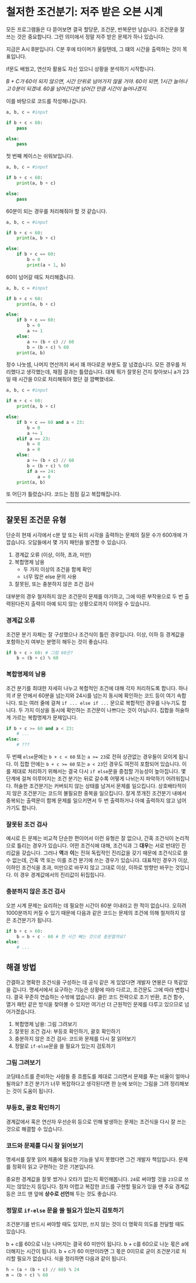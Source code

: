 # 철저한 조건분기: 저주 받은 오븐 시계

모든 프로그램들은 다 뜯어보면 결국 할당문, 조건문, 반복문만 남습니다. 조건문을 잘 쓰는 것은 중요합니다. 그런 의미에서 정말 저주 받은 문제가 하나 있습니다.

지금은 A시 B분입니다. C분 후에 타이머가 울릴텐데, 그 떄의 시간을 출력하는 것이 목표입니다.

if문도 배웠고, 연산자 활용도 자신 있으니 상황을 분석하기 시작합니다.

*B + C가 60이 되지 않으면, 시간 단위로 넘어가지 않을 거야. 60이 되면, 1시간 늘어나고 0분이 되겠네. 60을 넘어간다면 넘어간 만큼 시간이 늘어나겠지.*

이를 바탕으로 코드를 작성해나갑니다.

```py
a, b, c = #input 

if b + c < 60:
    pass

else:
    pass
```

첫 번째 케이스는 쉬워보입니다.

```py
a, b, c = #input 

if b + c < 60:
    print(a, b + c)

else:
    pass
```

60분이 되는 경우를 처리해줘야 할 것 같습니다.

```py
a, b, c = #input 

if b + c < 60:
    print(a, b + c)

else:
    if b + c == 60:
        b = 0
        print(a + 1, b)
```

60이 넘어갈 때도 처리해줍니다.

```py
a, b, c = #input 

if b + c < 60:
    print(a, b + c)

else:
    if b + c == 60:
        b = 0
        a += 1
    else:
        a += (b + c) // 60
        b = (b + c) % 60
    print(a, b)
```

정수 나눗셈, 나머지 연산까지 써서 꽤 까다로운 부분도 잘 넘겼습니다. 모든 경우를 처리했다고 생각했는데, 채점 결과는 틀렸습니다. 대체 뭐가 잘못된 건지 찾아보니 a가 23일 때 시간을 0으로 처리해줘야 했단 걸 깜빡했네요.

```py
a, b, c = #input 

if m + c < 60:
    print(a, b + c)

else:
    if b + c == 60 and a < 23:
        b = 0
        a += 1
    elif a == 23:
        b = 0
        a = 0
    else:
        a += (b + c) // 60
        b = (b + c) % 60
        if a == 24:
            a = 0
    print(a, b)
```

또 어딘가 틀렸습니다. 코드는 점점 길고 복잡해집니다.

---

## 잘못된 조건문 유형

단순히 현재 시각에서 c분 앞 또는 뒤의 시각을 출력하는 문제의 질문 수가 600개에 가깝습니다. 오답들에서 몇 가지 패턴을 발견할 수 있습니다.

1. 경계값 오류 (이상, 이하, 초과, 미만)
2. 복합명제 남용
    - 두 가지 이상의 조건을 함께 확인
    - 너무 많은 else 문의 사용
3. 잘못된, 또는 충분하지 않은 조건 검사

대부분의 경우 철저하지 않은 조건문이 문제를 야기하고, 그에 따른 부작용으로 두 번 출력된다든지 출력이 아예 되지 않는 상황으로까지 이어질 수 있습니다.

### 경계값 오류

조건문 분기 자체는 잘 구성했으나 조건식이 틀린 경우입니다. 이상, 이하 등 경계값을 포함하는지 여부는 분명히 해두는 것이 좋습니다. 

```py
if b + c > 60: # 그럼 60은?
    b = (b + c) % 60
```

### 복합명제의 남용

조건 분기를 최대한 자세히 나누고 복합적인 조건에 대해 각자 처리하도록 합니다. 하나의 if 문 안에서 60분을 넘는지와 24시를 넘는지 동시에 확인하는 코드 등이 여기 속합니다. 또는 여러 줄에 걸쳐 `if ... else if ...` 문으로 복합적인 경우를 나누기도 합니다. 두 가지 이상을 동시에 확인하는 조건문이 나쁘다는 것이 아닙니다. 집합을 허술하게 가르는 복합명제가 문제입니다.

```py
if b + c >= 60 and a < 23:
    # ...
else:
    # ???
```

두 번째 `else`문에는 `b + c < 60` 또는 `a >= 23`로 전혀 상관없는 경우들이 모이게 됩니다. 이 집합 안에는 `b + c >= 60` 또는 `a < 23`인 경우도 여전히 포함되어 있습니다. 이를 제대로 처리하기 위해서는 결국 다시 `if else`문을 중첩할 가능성이 높아집니다. 몇 단계에 걸쳐 이루어지는 조건 분기는 뒤로 갈수록 어떻게 나뉘는지 파악하기 어려워집니다. 허술한 조건분기는 커버되지 않는 상태를 남겨서 문제를 일으킵니다. 상호배타적이지 않은 조건분기는 코드의 불필요한 중복을 일으킵니다. 잘게 쪼개진 조건분기 내에서 중복되는 출력문이 함께 문제를 일으키면서 두 번 출력하거나 아예 출력하지 않고 넘어가기도 합니다.

### 잘못된 조건 검사

예시로 든 문제는 비교적 단순한 편이어서 이런 유형은 잘 없으나, 간혹 조건식이 논리적으로 틀리는 경우가 있습니다. 어떤 조건식에 대해, 조건식과 그 **대우**는 서로 반대인 진리값을 갖습니다. 그러나 **역**과 **이**는 전혀 독립적인 진리값을 갖기 때문에 조건식으로 쓸 수 없는데, 간혹 역 또는 이를 조건 분기에 쓰는 경우가 있습니다. 대표적인 경우가 이상, 이하인 조건식을 초과, 미만으로 바꾸지 않고 그대로 이상, 이하로 방향만 바꾸는 것입니다. 이 경우 경계값에서의 진리값이 뒤집힙니다.

### 충분하지 않은 조건 검사

오븐 시계 문제는 요리하는 데 필요한 시간이 60분 이내라고 한 적이 없습니다. 오히려 1000분까지 커질 수 있기 때문에 다음과 같은 코드는 문제의 조건에 의해 철저하지 않은 조건분기가 됩니다.

```py
if b + c > 60:
    b = b + c - 60 # 한 시간 빼는 것으로 충분할까요?
else: 
    # ...
```

## 해결 방법

간결하고 명확한 조건식을 구성하는 데 공식 같은 게 있었다면 개발자 연봉은 다 똑같았을 겁니다. 명세서에서 요구하는 기능은 상황에 따라 다르고, 조건문도 그에 따라 변합니다. 결국 꾸준히 연습하는 수밖에 없습니다. 클린 코드 전략으로 조기 반환, 조건 함수, 열거 패턴 같은 방식을 찾아볼 수 있지만 여기선 더 근원적인 문제를 다루고 있으므로 넘어가겠습니다.

1. 복합명제 남용: 그림 그려보기
2. 잘못된 조건 검사: 부등호 확인하기, 괄호 확인하기
3. 충분하지 않은 조건 검사: 코드와 문제를 다시 잘 읽어보기
4. 정말로 `if-else`문을 쓸 필요가 있는지 검토하기

### 그림 그려보기

코딩테스트를 준비하는 사람들 중 흐름도를 제대로 그리면서 문제를 푸는 비율이 얼마나 될까요? 조건 분기가 너무 복잡하다고 생각된다면 한 눈에 보이는 그림을 그려 정리해보는 것이 도움이 됩니다.

### 부등호, 괄호 확인하기

경계값에서 혹은 연산자 우선순위 등으로 인해 발생하는 문제는 조건식을 다시 잘 쓰는 것으로 해결할 수 있습니다.

### 코드와 문제를 다시 잘 읽어보기

명세서를 잘못 읽어 제품에 필요한 기능을 넣지 못했다면 그건 개발자 책임입니다. 문제를 정확히 읽고 구현하는 것은 기본입니다.

중요한 경계값을 잘못 썼거나 오타가 없는지 확인해봅니다. `24`로 써야할 것을 `23`으로 쓰지는 않았는지 등입니다. 점차 어렵고 복잡한 코드를 구현할 필요가 있을 땐 주요 경계값 등은 코드 맨 앞에 **상수로 선언**해 두는 것도 좋습니다.

### 정말로 `if-else` 문을 쓸 필요가 있는지 검토하기

조건분기를 반드시 써야할 때도 있지만, 쓰지 않는 것이 더 명확히 의도를 전달할 때도 있습니다.

b + c를 60으로 나눈 나머지는 결국 60 미만이 됩니다. b + c를 60으로 나눈 몫은 a에 더해지는 시간이 됩니다. b + c가 60 미만이라면 그 몫은 0이므로 굳이 조건분기로 처리할 필요가 없습니다. 식을 정리하면 다음과 같이 됩니다.

```py
h = (a + (b + c) // 60) % 24
m = (b + c) % 60
```